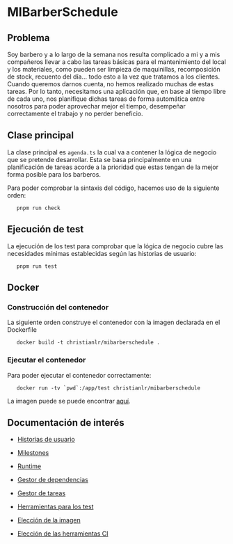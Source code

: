 # MIBarberSchedule

## Problema
Soy barbero y a lo largo de la semana nos resulta complicado a mi y a mis compañeros llevar a cabo las tareas básicas para el mantenimiento del local y los materiales, como pueden ser limpieza de maquinillas, recomposición de stock, recuento del día... todo esto a la vez que tratamos a los clientes. Cuando queremos darnos cuenta, no hemos realizado muchas de estas tareas. Por lo tanto, necesitamos una aplicación que, en base al tiempo libre de cada uno, nos planifique dichas tareas de forma automática entre nosotros para poder aprovechar mejor el tiempo, desempeñar correctamente el trabajo y no perder beneficio.

## Clase principal

La clase principal es `agenda.ts` la cual va a contener la lógica de negocio que se pretende desarrollar. Esta se basa principalmente en una planificación de tareas acorde a la prioridad que estas tengan de la mejor forma posible para los barberos. 

Para poder comprobar la sintaxis del código, hacemos uso de la siguiente orden:

```shell
   pnpm run check
```

## Ejecución de test

La ejecución de los test para comprobar que la lógica de negocio cubre las necesidades mínimas establecidas según las historias de usuario:

```shell
   pnpm run test
```

## Docker

### Construcción del contenedor

La siguiente orden construye el contenedor con la imagen declarada en el Dockerfile

```shell
   docker build -t christianlr/mibarberschedule .
```

### Ejecutar el contenedor

Para poder ejecutar el contenedor correctamente: 

```shell
   docker run -tv `pwd`:/app/test christianlr/mibarberschedule
```

La imagen puede se puede encontrar [aquí](https://hub.docker.com/repository/docker/christianlr/mibarberschedule/general).

## Documentación de interés

* [Historias de usuario](docs/historias_usuario.md)

* [Milestones](docs/milestones.md)

* [Runtime](docs/runtime.md)

* [Gestor de dependencias](docs/gestor_dependencias.md)

* [Gestor de tareas](docs/gestor_tareas.md)

* [Herramientas para los test](docs/test_tools.md)

* [Elección de la imagen](docs/eleccion_imagen_base.md)

* [Elección de las herramientas CI](docs/eleccion_herramienta_ci.md)
